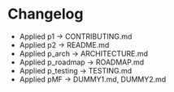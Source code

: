 # Changelog

- Applied p1 -> CONTRIBUTING.md
- Applied p2 -> README.md
- Applied p_arch -> ARCHITECTURE.md
- Applied p_roadmap -> ROADMAP.md
- Applied p_testing -> TESTING.md
- Applied pMF -> DUMMY1.md, DUMMY2.md
